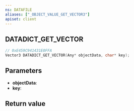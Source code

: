 ```yaml
---
ns: DATAFILE
aliases: ["_OBJECT_VALUE_GET_VECTOR3"]
apiset: client
---
```

## DATADICT_GET_VECTOR

```c
// 0xE459C941431E0FFA
Vector3 DATADICT_GET_VECTOR(Any* objectData, char* key);
```


## Parameters
* **objectData**:
* **key**:

## Return value